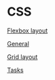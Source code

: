 # CSS

[Flexbox layout](FLEXBOX_LAYOUT.md)

[General](GENERAL.md)

[Grid layout](GRID_LAYOUT.md)

[Tasks](TASKS/README.md)
